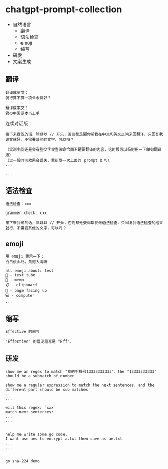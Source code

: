 # chatgpt-prompt-collection

- 自然语言
  - 翻译
  - 语法检查
  - emoji
  - 缩写
- 研发
- 文案生成

## 翻译

```
翻译成英文：
骑行算不算一项业余爱好？

翻译成中文：
君の中国语本当上手
```
连续对话版：
```
接下来我说的话，除非以 // 开头，否则都是要你帮我在中文和英文之间来回翻译，只回复我译文就好，不需要其他的文字，可以吗？

（实测中间还是会有些文字被当做命令而不是要翻译的内容，这时候可以临时用一下单句翻译版）
（过一段时间效果会丢失，重新发一次上面的 prompt 即可）
...

...
```

## 语法检查

```
语法检查：xxx

grammer check: xxx
```

```
接下来我说的话，除非以 // 开头，否则都是要你帮我做语法检查，只回复我语法检查的结果就行，不需要其他的文字，可以吗？
```

## emoji

```
用 emoji 表示一下：
白日依山尽，黄河入海流

all emoji about: test
🧪 - test tube
📝 - memo
📋 - clipboard
📄 - page facing up
💻 - computer
...
```
## 缩写

```
Effective 的缩写

"Effective" 的常见缩写是 "Eff"。
```

## 研发

```
show me an regex to match "我的手机号13333333333"，the "13333333333" should be a submatch of number

show me a regular expression to match the next sentences, and the different part should be sub matches
...
...

will this regex: `xxx`
match next sentences:
...
...


help me write some go code.
I want use aes to encrypt a.txt then save as ae.txt
...
...


go sha-224 demo
```
